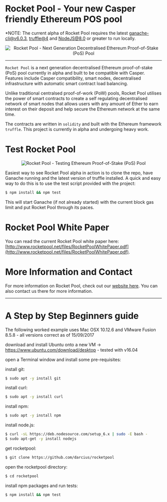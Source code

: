 # Rocket Pool - Your new Casper friendly Ethereum POS pool

*NOTE: The current alpha of Rocket Pool requires the latest [ganache-cli@v6.0.3](https://github.com/trufflesuite/ganache-cli), [truffle@4](https://github.com/trufflesuite/truffle) and [NodeJS@8.0](https://nodejs.org/en/download/package-manager/) or greater to run locally.

<p align="center">
  <img src="https://raw.githubusercontent.com/darcius/rocketpool/master/images/rocket-pool-logo.png?raw=true" alt="Rocket Pool - Next Generation Decentralised Ethereum Proof-of-Stake (PoS) Pool"/>
</p>

---

`Rocket Pool` is a next generation decentralised Ethereum proof-of-stake (PoS) pool currently in alpha and built to be compatible with Casper. Features include Casper compatibility, smart nodes, decentralised infrastructure with automatic smart contract load balancing.

Unlike traditional centralsed proof-of-work (PoW) pools, Rocket Pool utilises the power of smart contracts to create a self regulating decentralised network of smart nodes that allows users with any amount of Ether to earn interest on their deposit and help secure the Ethereum network at the same time.

The contracts are written in `solidity` and built with the Ethereum framework `truffle`. This project is currently in alpha and undergoing heavy work.

# Test Rocket Pool

<p align="center">
  <img src="https://raw.githubusercontent.com/darcius/rocketpool/master/images/rocket-pool-casper-pos-test.png?raw=true" alt="Rocket Pool - Testing Ethereum Proof-of-Stake (PoS) Pool"/>
</p>

Easiest way to see Rocket Pool alpha in action is to clone the repo, have Ganache running and the latest version of truffle installed. A quick and easy way to do this is to use the test script provided with the project:
```bash
$ npm install && npm test
```
This will start Ganache (if not already started) with the current block gas limit and put Rocket Pool through its paces.

# Rocket Pool White Paper

You can read the current Rocket Pool white paper here: [http://www.rocketpool.net/files/RocketPoolWhitePaper.pdf](http://www.rocketpool.net/files/RocketPoolWhitePaper.pdf).

# More Information and Contact

For more information on Rocket Pool, check out our [website here](http://www.rocketpool.net). You can also contact us there for more information.

---

# A Step by Step Beginners guide

The following worked example uses Mac OSX 10.12.6 and VMware Fusion 8.5.8 - all versions correct as of 15/09/2017

download and install Ubuntu onto a new VM -> https://www.ubuntu.com/download/desktop - tested with v16.04

open a Terminal window and install some pre-requisites:

install git:
```bash
$ sudo apt -y install git
```
install curl:  
```bash
$ sudo apt -y install curl
```
install npm:
```bash
$ sudo apt -y install npm
```
install node.js:
```bash
$ curl -sL https://deb.nodesource.com/setup_6.x | sudo -E bash -
$ sudo apt-get -y install nodejs
```
get rocketpool:
```bash
$ git clone https://github.com/darcius/rocketpool
```
open the rocketpool directory:
```bash
$ cd rocketpool
```
install npm packages and run tests:
```bash
$ npm install && npm test
```
